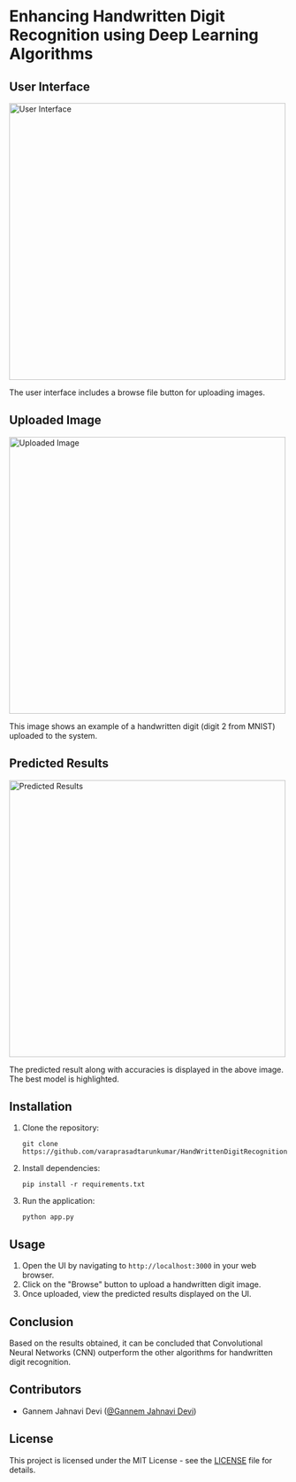 <!DOCTYPE html>
<html lang="en">
<head>
    <meta charset="UTF-8">
    <meta name="viewport" content="width=device-width, initial-scale=1.0">
</head>
<body>
    <h1>Enhancing Handwritten Digit Recognition using Deep Learning Algorithms</h1>
    
  <h2>User Interface</h2>
    <img src="insert_ui_image_url_here" alt="User Interface" width="500">
    <p>The user interface includes a browse file button for uploading images.</p>
    
   <h2>Uploaded Image</h2>
    <img src="insert_uploaded_image_url_here" alt="Uploaded Image" width="500">
    <p>This image shows an example of a handwritten digit (digit 2 from MNIST) uploaded to the system.</p>
    
   <h2>Predicted Results</h2>
    <img src="insert_predicted_result_image_url_here" alt="Predicted Results" width="500">
    <p>The predicted result along with accuracies is displayed in the above image. The best model is highlighted.</p>
    
  <h2>Installation</h2>
    <ol>
        <li>Clone the repository:</li>
        <pre><code>git clone https://github.com/varaprasadtarunkumar/HandWrittenDigitRecognition.git</code></pre>
        <li>Install dependencies:</li>
        <pre><code>pip install -r requirements.txt</code></pre>
        <li>Run the application:</li>
        <pre><code>python app.py</code></pre>
    </ol>
    
  <h2>Usage</h2>
    <ol>
        <li>Open the UI by navigating to <code>http://localhost:3000</code> in your web browser.</li>
        <li>Click on the "Browse" button to upload a handwritten digit image.</li>
        <li>Once uploaded, view the predicted results displayed on the UI.</li>
    </ol>
    
  <h2>Conclusion</h2>
    <p>Based on the results obtained, it can be concluded that Convolutional Neural Networks (CNN) outperform the other algorithms for handwritten digit recognition.</p>
    
   <h2>Contributors</h2>
    <ul>
        <li>Gannem Jahnavi Devi (<a href="https://github.com/gannemjahnavi">@Gannem Jahnavi Devi</a>)</li>
    </ul>
    
   <h2>License</h2>
    <p>This project is licensed under the MIT License - see the <a href="LICENSE">LICENSE</a> file for details.</p>
</body>
</html>
